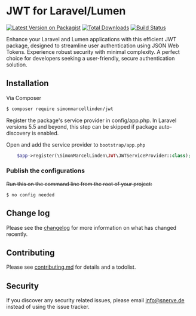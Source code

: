 # JWT for Laravel/Lumen

[![Latest Version on Packagist][ico-version]][link-packagist]
[![Total Downloads][ico-downloads]][link-downloads]
[![Build Status][ico-travis]][link-travis]

Enhance your Laravel and Lumen applications with this efficient JWT package, designed to streamline user authentication using JSON Web Tokens. Experience robust security with minimal complexity. A perfect choice for developers seeking a user-friendly, secure authentication solution.

## Installation

Via Composer

``` bash
$ composer require simonmarcellinden/jwt
```

Register the package's service provider in config/app.php. In Laravel versions 5.5 and beyond, this step can be skipped if package auto-discovery is enabled.

Open and add the service provider to `bootstrap/app.php`
```php
	$app->register(\SimonMarcelLinden\JWT\JWTServiceProvider::class);
```

### Publish the configurations
~~Run this on the command line from the root of your project:~~
```
$ no config needed
```

## Change log

Please see the [changelog](changelog.md) for more information on what has changed recently.

## Contributing

Please see [contributing.md](contributing.md) for details and a todolist.

## Security

If you discover any security related issues, please email info@snerve.de instead of using the issue tracker.

[ico-version]: https://img.shields.io/packagist/v/simonmarcellinden/jwt.svg?style=flat-square
[ico-downloads]: https://img.shields.io/packagist/dt/simonmarcellinden/jwt.svg?style=flat-square
[ico-travis]: https://img.shields.io/travis/simonmarcellinden/jwt/master.svg?style=flat-square

[link-packagist]: https://packagist.org/packages/simonmarcellinden/jwt
[link-downloads]: https://packagist.org/packages/simonmarcellinden/databasesettings
[link-travis]: https://travis-ci.org/simonmarcellinden/jwt
[link-author]: https://github.com/simonmarcellinden
[link-contributors]: ../../contributors
